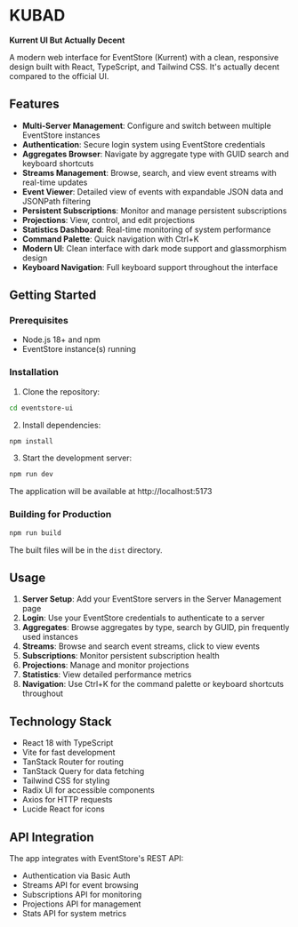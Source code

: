 # KUBAD

**Kurrent UI But Actually Decent**

A modern web interface for EventStore (Kurrent) with a clean, responsive design built with React, TypeScript, and Tailwind CSS. It's actually decent compared to the official UI.

## Features

- **Multi-Server Management**: Configure and switch between multiple EventStore instances
- **Authentication**: Secure login system using EventStore credentials
- **Aggregates Browser**: Navigate by aggregate type with GUID search and keyboard shortcuts
- **Streams Management**: Browse, search, and view event streams with real-time updates
- **Event Viewer**: Detailed view of events with expandable JSON data and JSONPath filtering
- **Persistent Subscriptions**: Monitor and manage persistent subscriptions
- **Projections**: View, control, and edit projections
- **Statistics Dashboard**: Real-time monitoring of system performance
- **Command Palette**: Quick navigation with Ctrl+K
- **Modern UI**: Clean interface with dark mode support and glassmorphism design
- **Keyboard Navigation**: Full keyboard support throughout the interface

## Getting Started

### Prerequisites

- Node.js 18+ and npm
- EventStore instance(s) running

### Installation

1. Clone the repository:
```bash
cd eventstore-ui
```

2. Install dependencies:
```bash
npm install
```

3. Start the development server:
```bash
npm run dev
```

The application will be available at http://localhost:5173

### Building for Production

```bash
npm run build
```

The built files will be in the `dist` directory.

## Usage

1. **Server Setup**: Add your EventStore servers in the Server Management page
2. **Login**: Use your EventStore credentials to authenticate to a server
3. **Aggregates**: Browse aggregates by type, search by GUID, pin frequently used instances
4. **Streams**: Browse and search event streams, click to view events
5. **Subscriptions**: Monitor persistent subscription health
6. **Projections**: Manage and monitor projections
7. **Statistics**: View detailed performance metrics
8. **Navigation**: Use Ctrl+K for the command palette or keyboard shortcuts throughout

## Technology Stack

- React 18 with TypeScript
- Vite for fast development
- TanStack Router for routing
- TanStack Query for data fetching
- Tailwind CSS for styling
- Radix UI for accessible components
- Axios for HTTP requests
- Lucide React for icons

## API Integration

The app integrates with EventStore's REST API:
- Authentication via Basic Auth
- Streams API for event browsing
- Subscriptions API for monitoring
- Projections API for management
- Stats API for system metrics

